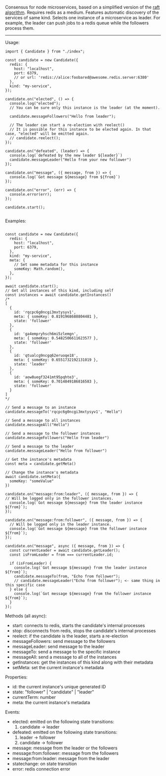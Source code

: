 Consensus for node microservices, based on a simplified version of the [raft algorithm](https://raft.github.io/). Requires redis as a medium.
Features automatic discovery of the services of same kind.
Selects one instance of a microservice as leader. 
For example, the leader can push jobs to a redis queue while the followers process them.

---
Usage: <br>

```tsx
import { Candidate } from "./index";

const candidate = new Candidate({
  redis: {
    host: "localhost",
    port: 6379,
    // or url: 'redis://alice:foobared@awesome.redis.server:6380'
  },
  kind: "my-service",
});

candidate.on("elected", () => {
  console.log("elected");
  // You can be sure only this instance is the leader (at the moment).

  candidate.messageFollowers("Hello from leader");

  // The leader can start a re-election with reelect()
  // It is possible for this instance to be elected again. In that case, "elected" will be emitted again.
  // candidate.reelect();
});

candidate.on("defeated", (leader) => {
  console.log(`defeated by the new leader ${leader}`)
  candidate.messageLeader("Hello from your new follower")
});

candidate.on("message", ({ message, from }) => {
  console.log(`Got message ${message} from ${from}`)
});

candidate.on("error", (err) => {
  console.error(err);
});

candidate.start();


```


Examples:


```tsx

const candidate = new Candidate({
  redis: {
    host: "localhost",
    port: 6379,
  },
  kind: "my-service",
  meta: {
    // Set some metadata for this instance
    someKey: Math.random(),
  },
});

await candidate.start();
// Get all instances of this kind, including self
const instances = await candidate.getInstances()
/*
[
  {
    id: 'rqcpc6g0ncgi3mxtysyv1',
    meta: { someKey: 0.8191968688804481 },
    state: 'follower'
  },
  {
    id: 'ga4empryhsch6mi5zlemgn',
    meta: { someKey: 0.5482506611623577 },
    state: 'follower'
  },
  {
    id: 'qtualcg9ncgq62eruoqe18',
    meta: { someKey: 0.6551732192131019 },  
    state: 'leader'
  },
  {
    id: 'aow8uegf3241mt95pqhte3',
    meta: { someKey: 0.7014849186816583 },  
    state: 'follower'
  }
]
*/

// Send a message to an instance
candidate.messageTo('rqcpc6g0ncgi3mxtysyv1', "Hello")

// Send a message to all instances
candidate.messageAll("Hello")

// Send a message to the follower instances
candidate.messageFollowers("Hello from leader")

// Send a message to the leader
candidate.messageLeader("Hello from follower")

// Get the instance's metadata
const meta = candidate.getMeta()

// Change the instance's metadata
await candidate.setMeta({
  someKey: "someValue"
})

```


```tsx
candidate.on("message:from:leader", ({ message, from }) => {
// Will be logged only in the follower instances.
  console.log(`Got message ${message} from the leader instance ${from}`);
});

candidate.on("message:from:follower", ({ message, from }) => {
  // Will be logged only in the leader instance.
  console.log(`Got message ${message} from the follower instance ${from}`);
});

```

```tsx
candidate.on("message", async ({ message, from }) => {
  const currentLeader = await candidate.getLeader();
  const isFromLeader = from === currentLeader.id;
  
  if (isFromLeader) {
    console.log(`Got message ${message} from the leader instance ${from}`);
    candidate.messageTo(from, "Echo from follower");
    // candidate.messageLeader("Echo from follower"); <- same thing in this specific case
  } else {
    console.log(`Got message ${message} from the follower instance ${from}`);
  }
});

```

Methods (all async):

- start: connects to redis, starts the candidate's internal processes
- stop: disconnects from redis, stops the candidate's internal processes
- reelect: if the candidate is the leader, starts a re-election
- messageFollowers: send message to the followers
- messageLeader: send message to the leader
- messageTo: send a message to the specific instance
- messageAll: send a message to all of the instances
- getInstances: get the instances of this kind along with their metadata
- setMeta: set the current instance's metadata

Properties:
- id: the current instance's unique generated ID
- state: "follower" | "candidate" | "leader"
- currentTerm: number
- meta: the current instance's metadata

Events:

- elected: emitted on the following state transitions:
    1. candidate -> leader
- defeated: emitted on the following state transitions:
    1. leader -> follower
    2. candidate -> follower
- message: message from the leader or the followers
- message:from:follower: message from the followers
- message:from:leader: message from the leader
- statechange: on state transition
- error: redis connection error
